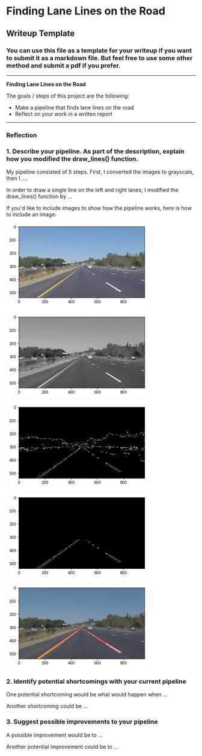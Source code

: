 # **Finding Lane Lines on the Road** 

## Writeup Template

### You can use this file as a template for your writeup if you want to submit it as a markdown file. But feel free to use some other method and submit a pdf if you prefer.

---

**Finding Lane Lines on the Road**

The goals / steps of this project are the following:
* Make a pipeline that finds lane lines on the road
* Reflect on your work in a written report


[//]: # (Image References)

[image1]: ./report_images/color.png "Starting color image"

[image2]: ./report_images/gray.png "Grayscale"

[image3]: ./report_images/edge.png "Edges"

[image4]: ./report_images/edge_mask.png "Edges with mask applied"



[image5]: ./report_images/overlaycolor.png "Hugh lines averages lines re-drawn using average slope and average centers of left and right lane"


---

### Reflection

### 1. Describe your pipeline. As part of the description, explain how you modified the draw_lines() function.

My pipeline consisted of 5 steps. First, I converted the images to grayscale, then I .... 

In order to draw a single line on the left and right lanes, I modified the draw_lines() function by ...

If you'd like to include images to show how the pipeline works, here is how to include an image: 

![alt text][image1]

![alt text][image2]

![alt text][image3]

![alt text][image4]

![alt text][image5]

### 2. Identify potential shortcomings with your current pipeline


One potential shortcoming would be what would happen when ... 

Another shortcoming could be ...


### 3. Suggest possible improvements to your pipeline

A possible improvement would be to ...

Another potential improvement could be to ...
